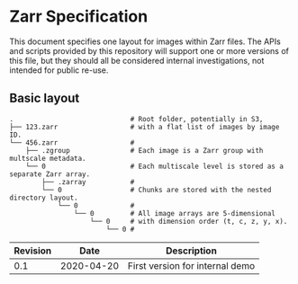 # Zarr Specification

This document specifies one layout for images within Zarr files. The APIs and
scripts provided by this repository will support one or more versions of this
file, but they should all be considered internal investigations, not intended
for public re-use.

## Basic layout

```
.                             # Root folder, potentially in S3,
├── 123.zarr                  # with a flat list of images by image ID.
└── 456.zarr                  #
    ├── .zgroup               # Each image is a Zarr group with multscale metadata.
    └── 0                     # Each multiscale level is stored as a separate Zarr array.
        ├── .zarray           #
        └── 0                 # Chunks are stored with the nested directory layout.
            └── 0             #
                └── 0         # All image arrays are 5-dimensional
                    └── 0     # with dimension order (t, c, z, y, x).
                        └── 0 #
```

| Revision | Date       | Description                              |
|----------|------------|------------------------------------------|
| 0.1      | 2020-04-20 | First version for internal demo          |
